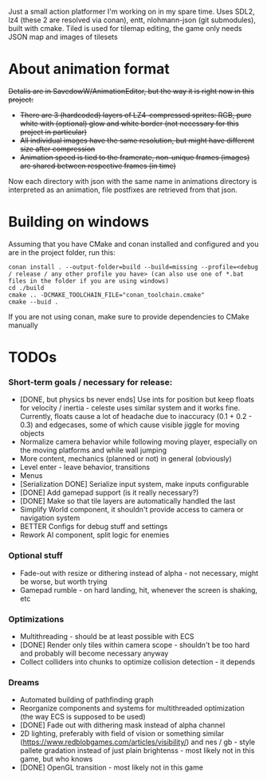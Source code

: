 Just a small action platformer I'm working on in my spare time. Uses SDL2, lz4 (these 2 are resolved via conan), entt, nlohmann-json (git submodules), built with cmake. Tiled is used for tilemap editing, the game only needs JSON map and images of tilesets
# About animation format
~~Detalis are in SavedowW/AnimationEditor, but the way it is right now in this project:~~
- ~~There are 3 (hardcoded) layers of LZ4-compressed sprites: RGB, pure white with (optional) glow and white border (not necessary for this project in particular)~~
- ~~All individual images have the same resolution, but might have different size after compression~~
- ~~Animation speed is tied to the framerate, non-unique frames (images) are shared between respective frames (in time)~~

Now each directory with json with the same name in animations directory is interpreted as an animation, file postfixes are retrieved from that json.
# Building on windows
Assuming that you have CMake and conan installed and configured and you are in the project folder, run this:
```
conan install . --output-folder=build --build=missing --profile=<debug / release / any other profile you have> (can also use one of *.bat files in the folder if you are using windows)
cd ./build
cmake .. -DCMAKE_TOOLCHAIN_FILE="conan_toolchain.cmake"
cmake --buid .
```
If you are not using conan, make sure to provide dependencies to CMake manually
# TODOs
### Short-term goals / necessary for release:
- [DONE, but physics bs never ends] Use ints for position but keep floats for velocity / inertia - celeste uses similar system and it works fine. Currently, floats cause a lot of headache due to inaccuracy (0.1 + 0.2 - 0.3) and edgecases, some of which cause visible jiggle for moving objects
- Normalize camera behavior while following moving player, especially on the moving platforms and while wall jumping
- More content, mechanics (planned or not) in general (obviously)
- Level enter - leave behavior, transitions
- Menus
- [Serialization DONE] Serialize input system, make inputs configurable
- [DONE] Add gamepad support (is it really necessary?)
- [DONE] Make so that tile layers are automatically handled the last
- Simplify World component, it shouldn't provide access to camera or navigation system
- BETTER Configs for debug stuff and settings
- Rework AI component, split logic for enemies
### Optional stuff
- Fade-out with resize or dithering instead of alpha - not necessary, might be worse, but worth trying
- Gamepad rumble - on hard landing, hit, whenever the screen is shaking, etc
### Optimizations
- Multithreading - should be at least possible with ECS
- [DONE] Render only tiles within camera scope - shouldn't be too hard and probably will become necessary anyway
- Collect colliders into chunks to optimize collision detection - it depends
### Dreams
- Automated building of pathfinding graph
- Reorganize components and systems for multithreaded optimization (the way ECS is supposed to be used)
- [DONE] Fade out with dithering mask instead of alpha channel
- 2D lighting, preferably with field of vision or something similar (https://www.redblobgames.com/articles/visibility/) and nes / gb - style pallete gradation instead of just plain brightenss - most likely not in this game, but who knows
- [DONE] OpenGL transition - most likely not in this game
